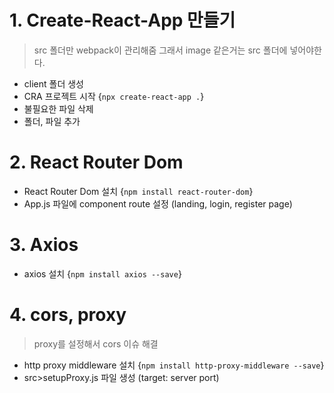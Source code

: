 # 1. Create-React-App 만들기

> src 폴더만 webpack이 관리해줌
> 그래서 image 같은거는 src 폴더에 넣어야한다.

- client 폴더 생성
- CRA 프로젝트 시작 {`npx create-react-app .`}
- 불필요한 파일 삭제
- 폴더, 파일 추가

# 2. React Router Dom

- React Router Dom 설치 {`npm install react-router-dom`}
- App.js 파일에 component route 설정 (landing, login, register page)

# 3. Axios

- axios 설치 {`npm install axios --save`}

# 4. cors, proxy

> proxy를 설정해서 cors 이슈 해결

- http proxy middleware 설치 {`npm install http-proxy-middleware --save`}
- src>setupProxy.js 파일 생성 (target: server port)